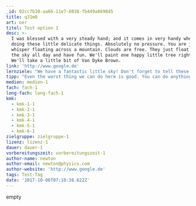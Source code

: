 ```yaml
---
_id: 92cc7b30-aa66-11e7-8038-fb449a869845
title: q31m8
art: oer
titel: Test option 1
desc: >-
  I was blessed with a very steady hand; and it comes in very handy when you're
  doing these little delicate things. Absolutely no pressure. You are just a
  whisper floating across a mountain. Clouds are free. They just float around
  the sky all day and have fun. We'll paint one happy little tree right here.
  We'll take a little bit of Van Dyke Brown.
link: 'http://www.google.de'
lernziele: "We have a fantastic little sky! Don't forget to tell these special people in your life just how special they are to you. And I will hypnotize that just a little bit. Brown is such a nice color.\r\n\r\nDon't kill all your dark areas - you need them to show the light. For the lack of a better word I call them hangy downs. We'll have a super time.\r\n\r\nThat's a crooked tree. We'll send him to Washington. We wash our brush with odorless thinner. Of course he's a happy little stone, cause we don't have any other kind."
tipp: "Even the worst thing we can do here is good. You can do anything here. So don't worry about it. There comes a nice little fluffer. Water's like me. It's laaazyÂ ... Boy, it always looks for the easiest way to do things\r\n\r\nOnly God can make a tree - but you can paint one. It's a good way of getting rid of all your anxieties and hostilities. I like to beat the brush."
medien: medien-1
fach: fach-1
long-fach: long-fach-1
kmk:
  - kmk-1-1
  - kmk-2-1
  - kmk-3-1
  - kmk-4-1
  - kmk-5-1
  - kmk-6-1
zielgruppe: zielgruppe-1
lizenz: lizenz-1
dauer: dauer-1
vorbereitungszeit: vorbereitungszeit-1
author-name: newton
author-email: newton@physics.com
author-website: 'http://www.google.de'
tags: Test-Tag
date: '2017-10-06T07:18:38.622Z'
---
```

empty
